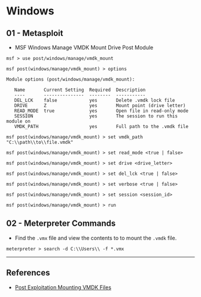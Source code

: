 # Windows

## 01 - Metasploit

- MSF Windows Manage VMDK Mount Drive Post Module

```
msf > use post/windows/manage/vmdk_mount

msf post(windows/manage/vmdk_mount) > options

Module options (post/windows/manage/vmdk_mount):

   Name       Current Setting  Required  Description
   ----       ---------------  --------  -----------
   DEL_LCK    false            yes       Delete .vmdk lock file
   DRIVE      Z                yes       Mount point (drive letter)
   READ_MODE  true             yes       Open file in read-only mode
   SESSION                     yes       The session to run this module on
   VMDK_PATH                   yes       Full path to the .vmdk file

msf post(windows/manage/vmdk_mount) > set vmdk_path "C:\\path\\to\\file.vmdk"

msf post(windows/manage/vmdk_mount) > set read_mode <true | false>

msf post(windows/manage/vmdk_mount) > set drive <drive_letter>

msf post(windows/manage/vmdk_mount) > set del_lck <true | false>

msf post(windows/manage/vmdk_mount) > set verbose <true | false>

msf post(windows/manage/vmdk_mount) > set session <session_id>

msf post(windows/manage/vmdk_mount) > run
```

## 02 - Meterpreter Commands

- Find the `.vmx` file and view the contents to to mount the `.vmdk` file.

`meterpreter > search -d C:\\Users\\ -f *.vmx`

---
## References

- [Post Exploitation Mounting VMDK Files](https://www.shelliscoming.com/2017/05/post-exploitation-mounting-vmdk-files.html)